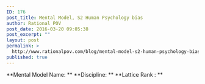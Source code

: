 ```yaml
---
ID: 176
post_title: Mental Model, S2 Human Psychology bias
author: Rational POV
post_date: 2016-03-20 09:05:38
post_excerpt: ""
layout: post
permalink: >
  http://www.rationalpov.com/blog/mental-model-s2-human-psychology-bias/
published: true
---
```

**Mental Model Name: ** **Discipline: ** **Lattice Rank : **